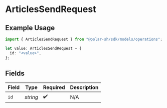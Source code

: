 # ArticlesSendRequest

## Example Usage

```typescript
import { ArticlesSendRequest } from "@polar-sh/sdk/models/operations";

let value: ArticlesSendRequest = {
  id: "<value>",
};
```

## Fields

| Field              | Type               | Required           | Description        |
| ------------------ | ------------------ | ------------------ | ------------------ |
| `id`               | *string*           | :heavy_check_mark: | N/A                |